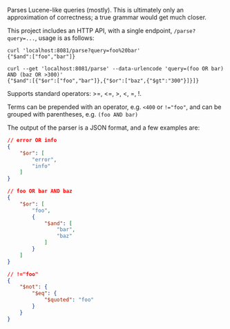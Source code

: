 Parses Lucene-like queries (mostly). This is ultimately only an approximation of correctness; a true grammar would get much closer.

This project includes an HTTP API, with a single endpoint, `/parse?query=...`, usage is as follows:
```
curl 'localhost:8081/parse?query=foo%20bar'
{"$and":["foo","bar"]}

curl --get 'localhost:8081/parse' --data-urlencode 'query=(foo OR bar) AND (baz OR >300)'
{"$and":[{"$or":["foo","bar"]},{"$or":["baz",{"$gt":"300"}]}]}
```

Supports standard operators: >=, <=, >, <, =, !.

Terms can be prepended with an operator, e.g. `<400` or `!="foo"`, and can be grouped with parentheses, e.g. `(foo AND bar)`

The output of the parser is a JSON format, and a few examples are:
```json
// error OR info
{
    "$or": [
        "error",
        "info"
    ]
}

// foo OR bar AND baz
{
    "$or": [
        "foo",
        {
            "$and": [
                "bar",
                "baz"
            ]
        }
    ]
}

// !="foo"
{
    "$not": {
        "$eq": {
            "$quoted": "foo"
        }
    }
}
```
